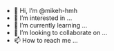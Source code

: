 - 👋 Hi, I’m @mikeh-hmh
- 👀 I’m interested in ...
- 🌱 I’m currently learning ...
- 💞️ I’m looking to collaborate on ...
- 📫 How to reach me ...

<!---
mikeh-hmh/mikeh-hmh is a ✨ special ✨ repository because its `README.md` (this file) appears on your GitHub profile.
You can click the Preview link to take a look at your changes.
--->
